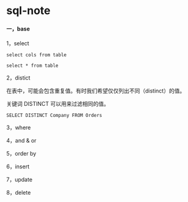 # sql-note

#### 一，base

1，select

```
select cols from table

select * from table
```



2，distict

在表中，可能会包含重复值。有时我们希望仅仅列出不同（distinct）的值。

关键词 DISTINCT 可以用来过滤相同的值。

```
SELECT DISTINCT Company FROM Orders 
```



3，where



4，and & or



5，order by



6，insert



7，update



8，delete

